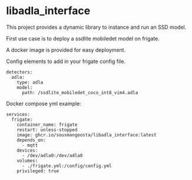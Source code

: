 # libadla_interface

This project provides a dynamic library to instance and run an SSD model.

First use case is to deploy a ssdlite mobiledet model on frigate.

A docker image is provided for easy deployment.

Config elements to add in your frigate config file.
```
detectors:
  adla:
    type: adla
    model:
      path: /ssdlite_mobiledet_coco_int8_vim4.adla
```

Docker compose yml example:
```
services:
  frigate:
    container_name: frigate
    restart: unless-stopped
    image: ghcr.io/sousmangoosta/libadla_interface:latest
    depends_on:
      - mqtt
    devices:
      - /dev/adla0:/dev/adla0
    volumes:
      - ./frigate.yml:/config/config.yml
    privileged: true
```
